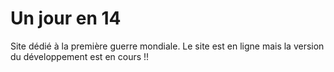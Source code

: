 Un jour en 14
=============

Site dédié à la première guerre mondiale.
Le site est en ligne mais la version du développement est en cours !!